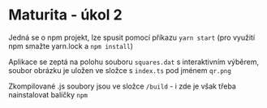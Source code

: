 # Maturita - úkol 2

Jedná se o npm projekt, lze spusit pomocí příkazu `yarn start` (pro využití npm smažte yarn.lock a `npm install`)

Aplikace se zeptá na polohu souboru `squares.dat` s interaktivním výběrem, soubor obrázku je uložen ve složce s `index.ts` pod jménem `qr.png`

Zkompilované .js soubory jsou ve složce `/build` - i zde je však třeba nainstalovat balíčky `npm`